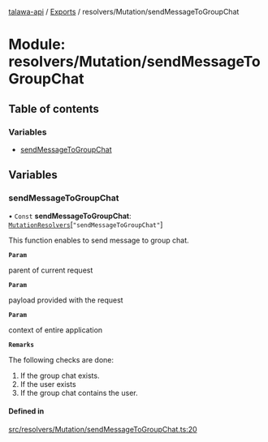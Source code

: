 [talawa-api](../README.md) / [Exports](../modules.md) / resolvers/Mutation/sendMessageToGroupChat

# Module: resolvers/Mutation/sendMessageToGroupChat

## Table of contents

### Variables

- [sendMessageToGroupChat](resolvers_Mutation_sendMessageToGroupChat.md#sendmessagetogroupchat)

## Variables

### sendMessageToGroupChat

• `Const` **sendMessageToGroupChat**: [`MutationResolvers`](types_generatedGraphQLTypes.md#mutationresolvers)[``"sendMessageToGroupChat"``]

This function enables to send message to group chat.

**`Param`**

parent of current request

**`Param`**

payload provided with the request

**`Param`**

context of entire application

**`Remarks`**

The following checks are done:
1. If the group chat exists.
2. If the user exists
3. If the group chat contains the user.

#### Defined in

[src/resolvers/Mutation/sendMessageToGroupChat.ts:20](https://github.com/Veer0x1/talawa-api/blob/4ede423/src/resolvers/Mutation/sendMessageToGroupChat.ts#L20)
